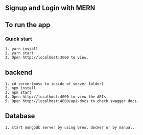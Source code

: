 ## Signup and Login with MERN

## To run the app

### Quick start
``` Please do the following step:
1. yarn install
2. yarn start
3. Open http://localhost:3000 to view.
```

## backend
``` Please do the following step:
1. cd server(move to inside of server folder)
2. npm install
3. npm start
4. Open http://localhost:4000 to view the APIs.
5. Open http://localhost:4000/api-docs to check swagger docs.
```

## Database
```Please do the following steps:
1. start mongodb server by using brew, docker or by manual.
```